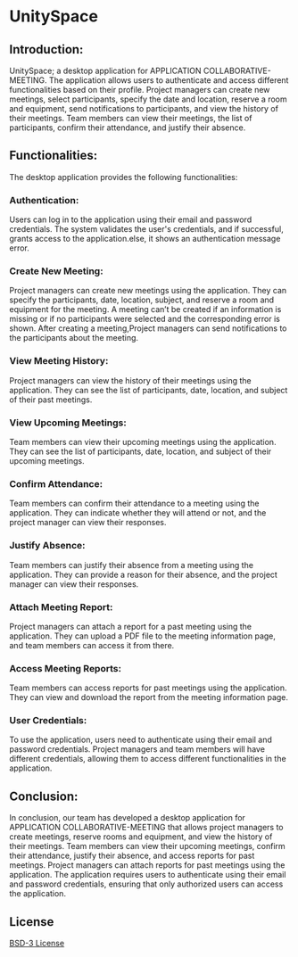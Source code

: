 # UnitySpace

## Introduction:
UnitySpace; a desktop application for APPLICATION COLLABORATIVE-MEETING. The application allows users to authenticate and access different functionalities based on their profile. Project managers can create new meetings, select participants, specify the date and location, reserve a room and equipment, send notifications to participants, and view the history of their meetings. Team members can view their meetings, the list of participants, confirm their attendance, and justify their absence.
## Functionalities:
The desktop application provides the following functionalities:
### Authentication:
Users can log in to the application using their email and password credentials. The system validates the user's credentials, and if successful, grants access to the application.else, it shows an authentication message error.
### Create New Meeting:
Project managers can create new meetings using the application. They can specify the participants, date, location, subject, and reserve a room and equipment for the meeting.
A meeting can’t be created if an information is missing or if no participants were selected and the corresponding error is shown.
After creating a meeting,Project managers can send notifications to the participants about the meeting.
### View Meeting History:
Project managers can view the history of their meetings using the application. They can see the list of participants, date, location, and subject of their past meetings.
### View Upcoming Meetings:
Team members can view their upcoming meetings using the application. They can see the list of participants, date, location, and subject of their upcoming meetings.
### Confirm Attendance:
Team members can confirm their attendance to a meeting using the application. They can indicate whether they will attend or not, and the project manager can view their responses.
### Justify Absence:
Team members can justify their absence from a meeting using the application. They can provide a reason for their absence, and the project manager can view their responses.
### Attach Meeting Report:
Project managers can attach a report for a past meeting using the application. They can upload a PDF file to the meeting information page, and team members can access it from there.
### Access Meeting Reports:
Team members can access reports for past meetings using the application. They can view and download the report from the meeting information page.
### User Credentials:
To use the application, users need to authenticate using their email and password credentials. Project managers and team members will have different credentials, allowing them to access different functionalities in the application.
## Conclusion:
In conclusion, our team has developed a desktop application for APPLICATION COLLABORATIVE-MEETING that allows project managers to create meetings, reserve rooms and equipment, and view the history of their meetings. Team members can view their upcoming meetings, confirm their attendance, justify their absence, and access reports for past meetings. Project managers can attach reports for past meetings using the application. The application requires users to authenticate using their email and password credentials, ensuring that only authorized users can access the application.

## License
[BSD-3 License](LICENSE)
